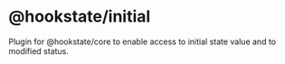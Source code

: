 # @hookstate/initial

Plugin for @hookstate/core to enable access to initial state value and to modified status.
